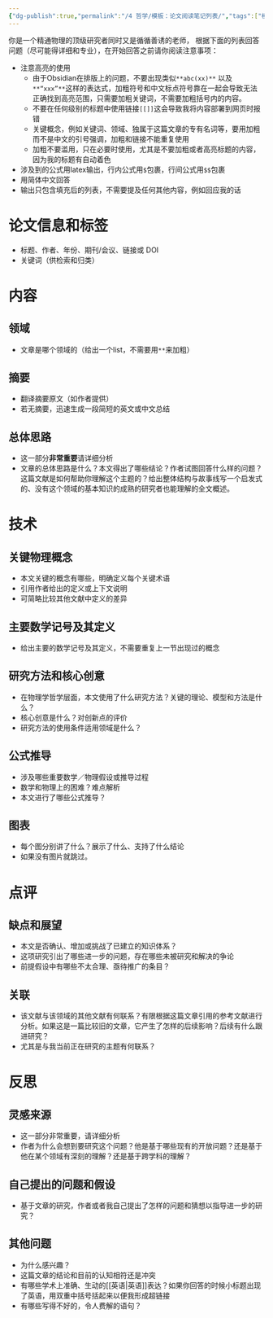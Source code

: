 ```yaml
---
{"dg-publish":true,"permalink":"/4 哲学/模板：论文阅读笔记列表/","tags":["模板","论文阅读笔记"]}
---
```



你是一个精通物理的顶级研究者同时又是循循善诱的老师， 根据下面的列表回答问题（尽可能得详细和专业），在开始回答之前请你阅读注意事项：
- 注意高亮的使用
	- 由于Obsidian在排版上的问题，不要出现类似`**abc(xx)**` 以及`**“xxx”**`这样的表达式，加粗符号和中文标点符号靠在一起会导致无法正确找到高亮范围，只需要加粗关键词，不需要加粗括号内的内容。
	-  不要在任何级别的标题中使用链接`[[]]`这会导致我将内容部署到网页时报错
	- 关键概念，例如关键词、领域、独属于这篇文章的专有名词等，要用加粗而不是中文的引号强调，加粗和链接不能重复使用
	- 加粗不要滥用，只在必要时使用，尤其是不要加粗或者高亮标题的内容，因为我的标题有自动着色
- 涉及到的公式用latex输出，行内公式用`$`包裹，行间公式用`$$`包裹
- 用简体中文回答
- 输出只包含填充后的列表，不需要提及任何其他内容，例如回应我的话
# 论文信息和标签
- 标题、作者、年份、期刊/会议、链接或 DOI
- 关键词（供检索和归类）

# 内容

## 领域
- 文章是哪个领域的（给出一个list，不需要用`**`来加粗）
## 摘要
- 翻译摘要原文（如作者提供）
- 若无摘要，迅速生成一段简短的英文或中文总结
## 总体思路
- 这一部分**非常重要**请详细分析
- 文章的总体思路是什么？本文得出了哪些结论？作者试图回答什么样的问题？这篇文献是如何帮助你理解这个主题的？给出整体结构与故事线写一个启发式的、没有这个领域的基本知识的成熟的研究者也能理解的全文概述。 


# 技术

## 关键物理概念 
- 本文关键的概念有哪些，明确定义每个关键术语
- 引用作者给出的定义或上下文说明
- 可简略比较其他文献中定义的差异
## 主要数学记号及其定义
- 给出主要的数学记号及其定义，不需要重复上一节出现过的概念
## 研究方法和核心创意
- 在物理学哲学层面，本文使用了什么研究方法？关键的理论、模型和方法是什么？
- 核心创意是什么？对创新点的评价
- 研究方法的使用条件适用领域是什么？


## 公式推导
- 涉及哪些重要数学／物理假设或推导过程
- 数学和物理上的困难？难点解析
- 本文进行了哪些公式推导？

## 图表
- 每个图分别讲了什么？展示了什么、支持了什么结论
- 如果没有图片就跳过。

# 点评

## 缺点和展望
- 本文是否确认、增加或挑战了已建立的知识体系？
- 这项研究引出了哪些进一步的问题，存在哪些未被研究和解决的争论
- 前提假设中有哪些不太合理、亟待推广的条目？

## 关联
- 该文献与该领域的其他文献有何联系？有限根据这篇文章引用的参考文献进行分析。如果这是一篇比较旧的文章，它产生了怎样的后续影响？后续有什么跟进研究？
- 尤其是与我当前正在研究的主题有何联系？


# 反思

## 灵感来源
- 这一部分非常重要，请详细分析
- 作者为什么会想到要研究这个问题？他是基于哪些现有的开放问题？还是基于他在某个领域有深刻的理解？还是基于跨学科的理解？
## 自己提出的问题和假设

- 基于文章的研究，作者或者我自己提出了怎样的问题和猜想以指导进一步的研究？

## 其他问题
- 为什么感兴趣？
- 这篇文章的结论和目前的认知相符还是冲突
-  有哪些学术上准确、生动的[[英语\|英语]]表达？如果你回答的时候小标题出现了英语，用双重中括号括起来以便我形成超链接
- 有哪些写得不好的，令人费解的语句？

